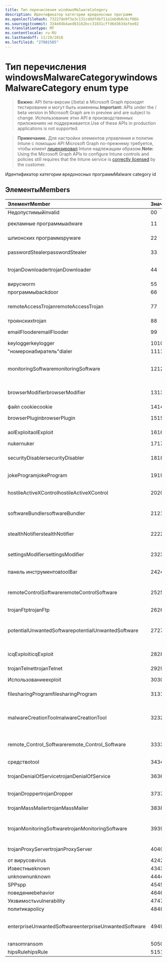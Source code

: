 ```yaml
---
title: Тип перечисления windowsMalwareCategory
description: Идентификатор категории вредоносных программ
ms.openlocfilehash: 73227de9f3e3c131cdddfdb711a1ebdb0c6cf06b
ms.sourcegitcommit: 334e84b4aed63162bcc31831cffd6d363dafee02
ms.translationtype: MT
ms.contentlocale: ru-RU
ms.lasthandoff: 11/29/2018
ms.locfileid: "27081585"
---
```

# <a name="windowsmalwarecategory-enum-type"></a><span data-ttu-id="abf80-103">Тип перечисления windowsMalwareCategory</span><span class="sxs-lookup"><span data-stu-id="abf80-103">windowsMalwareCategory enum type</span></span>

> <span data-ttu-id="abf80-104">**Важно:** API бета-версии (/beta) в Microsoft Graph проходят тестирование и могут быть изменены.</span><span class="sxs-lookup"><span data-stu-id="abf80-104">**Important:** APIs under the / beta version in Microsoft Graph are in preview and are subject to change.</span></span> <span data-ttu-id="abf80-105">Использование этих API в производственных приложениях не поддерживается.</span><span class="sxs-lookup"><span data-stu-id="abf80-105">Use of these APIs in production applications is not supported.</span></span>

> <span data-ttu-id="abf80-106">**Примечание.** Для настройки элементов управления и политик Intune с помощью API Microsoft Graph по-прежнему требуется, чтобы клиент [лицензировал](https://go.microsoft.com/fwlink/?linkid=839381) Intune надлежащим образом.</span><span class="sxs-lookup"><span data-stu-id="abf80-106">**Note:** Using the Microsoft Graph APIs to configure Intune controls and policies still requires that the Intune service is [correctly licensed](https://go.microsoft.com/fwlink/?linkid=839381) by the customer.</span></span>

<span data-ttu-id="abf80-107">Идентификатор категории вредоносных программ</span><span class="sxs-lookup"><span data-stu-id="abf80-107">Malware category id</span></span>
## <a name="members"></a><span data-ttu-id="abf80-108">Элементы</span><span class="sxs-lookup"><span data-stu-id="abf80-108">Members</span></span>
|<span data-ttu-id="abf80-109">Элемент</span><span class="sxs-lookup"><span data-stu-id="abf80-109">Member</span></span>|<span data-ttu-id="abf80-110">Значение</span><span class="sxs-lookup"><span data-stu-id="abf80-110">Value</span></span>|<span data-ttu-id="abf80-111">Description</span><span class="sxs-lookup"><span data-stu-id="abf80-111">Description</span></span>|
|:---|:---|:---|
|<span data-ttu-id="abf80-112">Недопустимый</span><span class="sxs-lookup"><span data-stu-id="abf80-112">invalid</span></span>|<span data-ttu-id="abf80-113">0</span><span class="sxs-lookup"><span data-stu-id="abf80-113">0</span></span>|<span data-ttu-id="abf80-114">Invalid</span><span class="sxs-lookup"><span data-stu-id="abf80-114">Invalid</span></span>|
|<span data-ttu-id="abf80-115">рекламные программы</span><span class="sxs-lookup"><span data-stu-id="abf80-115">adware</span></span>|<span data-ttu-id="abf80-116">1</span><span class="sxs-lookup"><span data-stu-id="abf80-116">1</span></span>|<span data-ttu-id="abf80-117">Рекламные программы</span><span class="sxs-lookup"><span data-stu-id="abf80-117">Adware</span></span>|
|<span data-ttu-id="abf80-118">шпионских программ</span><span class="sxs-lookup"><span data-stu-id="abf80-118">spyware</span></span>|<span data-ttu-id="abf80-119">2</span><span class="sxs-lookup"><span data-stu-id="abf80-119">2</span></span>|<span data-ttu-id="abf80-120">Шпионских программ</span><span class="sxs-lookup"><span data-stu-id="abf80-120">Spyware</span></span>|
|<span data-ttu-id="abf80-121">passwordStealer</span><span class="sxs-lookup"><span data-stu-id="abf80-121">passwordStealer</span></span>|<span data-ttu-id="abf80-122">3</span><span class="sxs-lookup"><span data-stu-id="abf80-122">3</span></span>|<span data-ttu-id="abf80-123">Средство кражи паролей</span><span class="sxs-lookup"><span data-stu-id="abf80-123">Password stealer</span></span>|
|<span data-ttu-id="abf80-124">trojanDownloader</span><span class="sxs-lookup"><span data-stu-id="abf80-124">trojanDownloader</span></span>|<span data-ttu-id="abf80-125">4</span><span class="sxs-lookup"><span data-stu-id="abf80-125">4</span></span>|<span data-ttu-id="abf80-126">Троянских загрузчика</span><span class="sxs-lookup"><span data-stu-id="abf80-126">Trojan downloader</span></span>|
|<span data-ttu-id="abf80-127">вирус</span><span class="sxs-lookup"><span data-stu-id="abf80-127">worm</span></span>|<span data-ttu-id="abf80-128">5</span><span class="sxs-lookup"><span data-stu-id="abf80-128">5</span></span>|<span data-ttu-id="abf80-129">Вирус</span><span class="sxs-lookup"><span data-stu-id="abf80-129">Worm</span></span>|
|<span data-ttu-id="abf80-130">программы</span><span class="sxs-lookup"><span data-stu-id="abf80-130">backdoor</span></span>|<span data-ttu-id="abf80-131">6</span><span class="sxs-lookup"><span data-stu-id="abf80-131">6</span></span>|<span data-ttu-id="abf80-132">Программы</span><span class="sxs-lookup"><span data-stu-id="abf80-132">Backdoor</span></span>|
|<span data-ttu-id="abf80-133">remoteAccessTrojan</span><span class="sxs-lookup"><span data-stu-id="abf80-133">remoteAccessTrojan</span></span>|<span data-ttu-id="abf80-134">7</span><span class="sxs-lookup"><span data-stu-id="abf80-134">7</span></span>|<span data-ttu-id="abf80-135">Удаленный доступ троянских</span><span class="sxs-lookup"><span data-stu-id="abf80-135">Remote access Trojan</span></span>|
|<span data-ttu-id="abf80-136">троянских</span><span class="sxs-lookup"><span data-stu-id="abf80-136">trojan</span></span>|<span data-ttu-id="abf80-137">8</span><span class="sxs-lookup"><span data-stu-id="abf80-137">8</span></span>|<span data-ttu-id="abf80-138">Троянских</span><span class="sxs-lookup"><span data-stu-id="abf80-138">Trojan</span></span>|
|<span data-ttu-id="abf80-139">emailFlooder</span><span class="sxs-lookup"><span data-stu-id="abf80-139">emailFlooder</span></span>|<span data-ttu-id="abf80-140">9</span><span class="sxs-lookup"><span data-stu-id="abf80-140">9</span></span>|<span data-ttu-id="abf80-141">Flooder электронной почты</span><span class="sxs-lookup"><span data-stu-id="abf80-141">Email flooder</span></span>|
|<span data-ttu-id="abf80-142">keylogger</span><span class="sxs-lookup"><span data-stu-id="abf80-142">keylogger</span></span>|<span data-ttu-id="abf80-143">10</span><span class="sxs-lookup"><span data-stu-id="abf80-143">10</span></span>|<span data-ttu-id="abf80-144">Keylogger</span><span class="sxs-lookup"><span data-stu-id="abf80-144">Keylogger</span></span>|
|<span data-ttu-id="abf80-145">"номеронабиратель"</span><span class="sxs-lookup"><span data-stu-id="abf80-145">dialer</span></span>|<span data-ttu-id="abf80-146">11</span><span class="sxs-lookup"><span data-stu-id="abf80-146">11</span></span>|<span data-ttu-id="abf80-147">"Номеронабиратель"</span><span class="sxs-lookup"><span data-stu-id="abf80-147">Dialer</span></span>|
|<span data-ttu-id="abf80-148">monitoringSoftware</span><span class="sxs-lookup"><span data-stu-id="abf80-148">monitoringSoftware</span></span>|<span data-ttu-id="abf80-149">12</span><span class="sxs-lookup"><span data-stu-id="abf80-149">12</span></span>|<span data-ttu-id="abf80-150">Мониторинг программного обеспечения</span><span class="sxs-lookup"><span data-stu-id="abf80-150">Monitoring software</span></span>|
|<span data-ttu-id="abf80-151">browserModifier</span><span class="sxs-lookup"><span data-stu-id="abf80-151">browserModifier</span></span>|<span data-ttu-id="abf80-152">13</span><span class="sxs-lookup"><span data-stu-id="abf80-152">13</span></span>|<span data-ttu-id="abf80-153">Модификатор обозревателя</span><span class="sxs-lookup"><span data-stu-id="abf80-153">Browser modifier</span></span>|
|<span data-ttu-id="abf80-154">файл cookie</span><span class="sxs-lookup"><span data-stu-id="abf80-154">cookie</span></span>|<span data-ttu-id="abf80-155">14</span><span class="sxs-lookup"><span data-stu-id="abf80-155">14</span></span>|<span data-ttu-id="abf80-156">Файл Cookie</span><span class="sxs-lookup"><span data-stu-id="abf80-156">Cookie</span></span>|
|<span data-ttu-id="abf80-157">browserPlugin</span><span class="sxs-lookup"><span data-stu-id="abf80-157">browserPlugin</span></span>|<span data-ttu-id="abf80-158">15</span><span class="sxs-lookup"><span data-stu-id="abf80-158">15</span></span>|<span data-ttu-id="abf80-159">Подключаемый модуль браузера</span><span class="sxs-lookup"><span data-stu-id="abf80-159">Browser plugin</span></span>|
|<span data-ttu-id="abf80-160">aolExploit</span><span class="sxs-lookup"><span data-stu-id="abf80-160">aolExploit</span></span>|<span data-ttu-id="abf80-161">16</span><span class="sxs-lookup"><span data-stu-id="abf80-161">16</span></span>|<span data-ttu-id="abf80-162">Использование AOL</span><span class="sxs-lookup"><span data-stu-id="abf80-162">AOL exploit</span></span>|
|<span data-ttu-id="abf80-163">nuker</span><span class="sxs-lookup"><span data-stu-id="abf80-163">nuker</span></span>|<span data-ttu-id="abf80-164">17</span><span class="sxs-lookup"><span data-stu-id="abf80-164">17</span></span>|<span data-ttu-id="abf80-165">Nuker</span><span class="sxs-lookup"><span data-stu-id="abf80-165">Nuker</span></span>|
|<span data-ttu-id="abf80-166">securityDisabler</span><span class="sxs-lookup"><span data-stu-id="abf80-166">securityDisabler</span></span>|<span data-ttu-id="abf80-167">18</span><span class="sxs-lookup"><span data-stu-id="abf80-167">18</span></span>|<span data-ttu-id="abf80-168">Вред для безопасности</span><span class="sxs-lookup"><span data-stu-id="abf80-168">Security disabler</span></span>|
|<span data-ttu-id="abf80-169">jokeProgram</span><span class="sxs-lookup"><span data-stu-id="abf80-169">jokeProgram</span></span>|<span data-ttu-id="abf80-170">19</span><span class="sxs-lookup"><span data-stu-id="abf80-170">19</span></span>|<span data-ttu-id="abf80-171">Программа-шутка</span><span class="sxs-lookup"><span data-stu-id="abf80-171">Joke program</span></span>|
|<span data-ttu-id="abf80-172">hostileActiveXControl</span><span class="sxs-lookup"><span data-stu-id="abf80-172">hostileActiveXControl</span></span>|<span data-ttu-id="abf80-173">20</span><span class="sxs-lookup"><span data-stu-id="abf80-173">20</span></span>|<span data-ttu-id="abf80-174">Опасных элементов ActiveX</span><span class="sxs-lookup"><span data-stu-id="abf80-174">Hostile ActiveX control</span></span>|
|<span data-ttu-id="abf80-175">softwareBundler</span><span class="sxs-lookup"><span data-stu-id="abf80-175">softwareBundler</span></span>|<span data-ttu-id="abf80-176">21</span><span class="sxs-lookup"><span data-stu-id="abf80-176">21</span></span>|<span data-ttu-id="abf80-177">Bundler программного обеспечения</span><span class="sxs-lookup"><span data-stu-id="abf80-177">Software bundler</span></span>|
|<span data-ttu-id="abf80-178">stealthNotifier</span><span class="sxs-lookup"><span data-stu-id="abf80-178">stealthNotifier</span></span>|<span data-ttu-id="abf80-179">22</span><span class="sxs-lookup"><span data-stu-id="abf80-179">22</span></span>|<span data-ttu-id="abf80-180">Скрытый модификатор</span><span class="sxs-lookup"><span data-stu-id="abf80-180">Stealth modifier</span></span>|
|<span data-ttu-id="abf80-181">settingsModifier</span><span class="sxs-lookup"><span data-stu-id="abf80-181">settingsModifier</span></span>|<span data-ttu-id="abf80-182">23</span><span class="sxs-lookup"><span data-stu-id="abf80-182">23</span></span>|<span data-ttu-id="abf80-183">Изменение параметров</span><span class="sxs-lookup"><span data-stu-id="abf80-183">Settings modifier</span></span>|
|<span data-ttu-id="abf80-184">панель инструментов</span><span class="sxs-lookup"><span data-stu-id="abf80-184">toolBar</span></span>|<span data-ttu-id="abf80-185">24</span><span class="sxs-lookup"><span data-stu-id="abf80-185">24</span></span>|<span data-ttu-id="abf80-186">Панель инструментов</span><span class="sxs-lookup"><span data-stu-id="abf80-186">Toolbar</span></span>|
|<span data-ttu-id="abf80-187">remoteControlSoftware</span><span class="sxs-lookup"><span data-stu-id="abf80-187">remoteControlSoftware</span></span>|<span data-ttu-id="abf80-188">25</span><span class="sxs-lookup"><span data-stu-id="abf80-188">25</span></span>|<span data-ttu-id="abf80-189">Программное обеспечение удаленного управления</span><span class="sxs-lookup"><span data-stu-id="abf80-189">Remote control software</span></span>|
|<span data-ttu-id="abf80-190">trojanFtp</span><span class="sxs-lookup"><span data-stu-id="abf80-190">trojanFtp</span></span>|<span data-ttu-id="abf80-191">26</span><span class="sxs-lookup"><span data-stu-id="abf80-191">26</span></span>|<span data-ttu-id="abf80-192">Троянских FTP</span><span class="sxs-lookup"><span data-stu-id="abf80-192">Trojan FTP</span></span>|
|<span data-ttu-id="abf80-193">potentialUnwantedSoftware</span><span class="sxs-lookup"><span data-stu-id="abf80-193">potentialUnwantedSoftware</span></span>|<span data-ttu-id="abf80-194">27</span><span class="sxs-lookup"><span data-stu-id="abf80-194">27</span></span>|<span data-ttu-id="abf80-195">Потенциальные нежелательного программного обеспечения</span><span class="sxs-lookup"><span data-stu-id="abf80-195">Potential unwanted software</span></span>|
|<span data-ttu-id="abf80-196">icqExploit</span><span class="sxs-lookup"><span data-stu-id="abf80-196">icqExploit</span></span>|<span data-ttu-id="abf80-197">28</span><span class="sxs-lookup"><span data-stu-id="abf80-197">28</span></span>|<span data-ttu-id="abf80-198">Использование ICQ</span><span class="sxs-lookup"><span data-stu-id="abf80-198">ICQ exploit</span></span>|
|<span data-ttu-id="abf80-199">trojanTelnet</span><span class="sxs-lookup"><span data-stu-id="abf80-199">trojanTelnet</span></span>|<span data-ttu-id="abf80-200">29</span><span class="sxs-lookup"><span data-stu-id="abf80-200">29</span></span>|<span data-ttu-id="abf80-201">Троянских telnet</span><span class="sxs-lookup"><span data-stu-id="abf80-201">Trojan telnet</span></span>|
|<span data-ttu-id="abf80-202">Использование</span><span class="sxs-lookup"><span data-stu-id="abf80-202">exploit</span></span>|<span data-ttu-id="abf80-203">30</span><span class="sxs-lookup"><span data-stu-id="abf80-203">30</span></span>|<span data-ttu-id="abf80-204">Использование</span><span class="sxs-lookup"><span data-stu-id="abf80-204">Exploit</span></span>|
|<span data-ttu-id="abf80-205">filesharingProgram</span><span class="sxs-lookup"><span data-stu-id="abf80-205">filesharingProgram</span></span>|<span data-ttu-id="abf80-206">31</span><span class="sxs-lookup"><span data-stu-id="abf80-206">31</span></span>|<span data-ttu-id="abf80-207">Программа обмена файлами</span><span class="sxs-lookup"><span data-stu-id="abf80-207">File sharing program</span></span>|
|<span data-ttu-id="abf80-208">malwareCreationTool</span><span class="sxs-lookup"><span data-stu-id="abf80-208">malwareCreationTool</span></span>|<span data-ttu-id="abf80-209">32</span><span class="sxs-lookup"><span data-stu-id="abf80-209">32</span></span>|<span data-ttu-id="abf80-210">Средство создания вредоносных программ</span><span class="sxs-lookup"><span data-stu-id="abf80-210">Malware creation tool</span></span>|
|<span data-ttu-id="abf80-211">remote_Control_Software</span><span class="sxs-lookup"><span data-stu-id="abf80-211">remote_Control_Software</span></span>|<span data-ttu-id="abf80-212">33</span><span class="sxs-lookup"><span data-stu-id="abf80-212">33</span></span>|<span data-ttu-id="abf80-213">Программное обеспечение удаленного управления</span><span class="sxs-lookup"><span data-stu-id="abf80-213">Remote control software</span></span>|
|<span data-ttu-id="abf80-214">средство</span><span class="sxs-lookup"><span data-stu-id="abf80-214">tool</span></span>|<span data-ttu-id="abf80-215">34</span><span class="sxs-lookup"><span data-stu-id="abf80-215">34</span></span>|<span data-ttu-id="abf80-216">Средство</span><span class="sxs-lookup"><span data-stu-id="abf80-216">Tool</span></span>|
|<span data-ttu-id="abf80-217">trojanDenialOfService</span><span class="sxs-lookup"><span data-stu-id="abf80-217">trojanDenialOfService</span></span>|<span data-ttu-id="abf80-218">36</span><span class="sxs-lookup"><span data-stu-id="abf80-218">36</span></span>|<span data-ttu-id="abf80-219">Троянских отказ в обслуживании</span><span class="sxs-lookup"><span data-stu-id="abf80-219">Trojan denial of service</span></span>|
|<span data-ttu-id="abf80-220">trojanDropper</span><span class="sxs-lookup"><span data-stu-id="abf80-220">trojanDropper</span></span>|<span data-ttu-id="abf80-221">37</span><span class="sxs-lookup"><span data-stu-id="abf80-221">37</span></span>|<span data-ttu-id="abf80-222">Загрузчик троянских</span><span class="sxs-lookup"><span data-stu-id="abf80-222">Trojan dropper</span></span>|
|<span data-ttu-id="abf80-223">trojanMassMailer</span><span class="sxs-lookup"><span data-stu-id="abf80-223">trojanMassMailer</span></span>|<span data-ttu-id="abf80-224">38</span><span class="sxs-lookup"><span data-stu-id="abf80-224">38</span></span>|<span data-ttu-id="abf80-225">Троянских рассылки</span><span class="sxs-lookup"><span data-stu-id="abf80-225">Trojan mass mailer</span></span>|
|<span data-ttu-id="abf80-226">trojanMonitoringSoftware</span><span class="sxs-lookup"><span data-stu-id="abf80-226">trojanMonitoringSoftware</span></span>|<span data-ttu-id="abf80-227">39</span><span class="sxs-lookup"><span data-stu-id="abf80-227">39</span></span>|<span data-ttu-id="abf80-228">Троянских мониторинга программного обеспечения</span><span class="sxs-lookup"><span data-stu-id="abf80-228">Trojan monitoring software</span></span>|
|<span data-ttu-id="abf80-229">trojanProxyServer</span><span class="sxs-lookup"><span data-stu-id="abf80-229">trojanProxyServer</span></span>|<span data-ttu-id="abf80-230">40</span><span class="sxs-lookup"><span data-stu-id="abf80-230">40</span></span>|<span data-ttu-id="abf80-231">Троянских прокси-сервера</span><span class="sxs-lookup"><span data-stu-id="abf80-231">Trojan proxy server</span></span>|
|<span data-ttu-id="abf80-232">от вирусов</span><span class="sxs-lookup"><span data-stu-id="abf80-232">virus</span></span>|<span data-ttu-id="abf80-233">42</span><span class="sxs-lookup"><span data-stu-id="abf80-233">42</span></span>|<span data-ttu-id="abf80-234">От вирусов</span><span class="sxs-lookup"><span data-stu-id="abf80-234">Virus</span></span>|
|<span data-ttu-id="abf80-235">Известные</span><span class="sxs-lookup"><span data-stu-id="abf80-235">known</span></span>|<span data-ttu-id="abf80-236">43</span><span class="sxs-lookup"><span data-stu-id="abf80-236">43</span></span>|<span data-ttu-id="abf80-237">Известные</span><span class="sxs-lookup"><span data-stu-id="abf80-237">Known</span></span>|
|<span data-ttu-id="abf80-238">unknown</span><span class="sxs-lookup"><span data-stu-id="abf80-238">unknown</span></span>|<span data-ttu-id="abf80-239">44</span><span class="sxs-lookup"><span data-stu-id="abf80-239">44</span></span>|<span data-ttu-id="abf80-240">Неизвестно</span><span class="sxs-lookup"><span data-stu-id="abf80-240">Unknown</span></span>|
|<span data-ttu-id="abf80-241">SPP</span><span class="sxs-lookup"><span data-stu-id="abf80-241">spp</span></span>|<span data-ttu-id="abf80-242">45</span><span class="sxs-lookup"><span data-stu-id="abf80-242">45</span></span>|<span data-ttu-id="abf80-243">SPP</span><span class="sxs-lookup"><span data-stu-id="abf80-243">SPP</span></span>|
|<span data-ttu-id="abf80-244">поведение</span><span class="sxs-lookup"><span data-stu-id="abf80-244">behavior</span></span>|<span data-ttu-id="abf80-245">46</span><span class="sxs-lookup"><span data-stu-id="abf80-245">46</span></span>|<span data-ttu-id="abf80-246">Поведение</span><span class="sxs-lookup"><span data-stu-id="abf80-246">Behavior</span></span>|
|<span data-ttu-id="abf80-247">Уязвимость</span><span class="sxs-lookup"><span data-stu-id="abf80-247">vulnerability</span></span>|<span data-ttu-id="abf80-248">47</span><span class="sxs-lookup"><span data-stu-id="abf80-248">47</span></span>|<span data-ttu-id="abf80-249">Уязвимость</span><span class="sxs-lookup"><span data-stu-id="abf80-249">Vulnerability</span></span>|
|<span data-ttu-id="abf80-250">политика</span><span class="sxs-lookup"><span data-stu-id="abf80-250">policy</span></span>|<span data-ttu-id="abf80-251">48</span><span class="sxs-lookup"><span data-stu-id="abf80-251">48</span></span>|<span data-ttu-id="abf80-252">Политика</span><span class="sxs-lookup"><span data-stu-id="abf80-252">Policy</span></span>|
|<span data-ttu-id="abf80-253">enterpriseUnwantedSoftware</span><span class="sxs-lookup"><span data-stu-id="abf80-253">enterpriseUnwantedSoftware</span></span>|<span data-ttu-id="abf80-254">49</span><span class="sxs-lookup"><span data-stu-id="abf80-254">49</span></span>|<span data-ttu-id="abf80-255">Enterprise нежелательного программного обеспечения</span><span class="sxs-lookup"><span data-stu-id="abf80-255">Enterprise Unwanted Software</span></span>|
|<span data-ttu-id="abf80-256">ransom</span><span class="sxs-lookup"><span data-stu-id="abf80-256">ransom</span></span>|<span data-ttu-id="abf80-257">50</span><span class="sxs-lookup"><span data-stu-id="abf80-257">50</span></span>|<span data-ttu-id="abf80-258">Ransom</span><span class="sxs-lookup"><span data-stu-id="abf80-258">Ransom</span></span>|
|<span data-ttu-id="abf80-259">hipsRule</span><span class="sxs-lookup"><span data-stu-id="abf80-259">hipsRule</span></span>|<span data-ttu-id="abf80-260">51</span><span class="sxs-lookup"><span data-stu-id="abf80-260">51</span></span>|<span data-ttu-id="abf80-261">Правила HIPS</span><span class="sxs-lookup"><span data-stu-id="abf80-261">HIPS Rule</span></span>|






